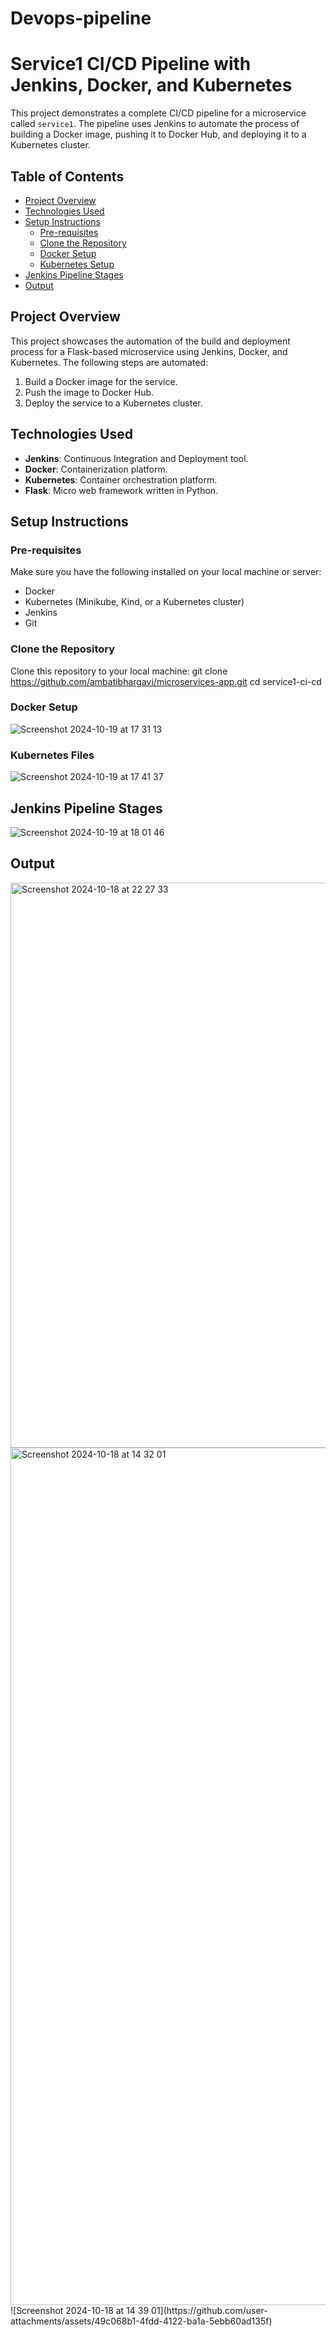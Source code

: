# Devops-pipeline

# Service1 CI/CD Pipeline with Jenkins, Docker, and Kubernetes

This project demonstrates a complete CI/CD pipeline for a microservice called `service1`. The pipeline uses Jenkins to automate the process of building a Docker image, pushing it to Docker Hub, and deploying it to a Kubernetes cluster.

## Table of Contents

- [Project Overview](#project-overview)
- [Technologies Used](#technologies-used)
- [Setup Instructions](#setup-instructions)
  - [Pre-requisites](#pre-requisites)
  - [Clone the Repository](#clone-the-repository)
  - [Docker Setup](#docker-setup)
  - [Kubernetes Setup](#kubernetes-setup)
- [Jenkins Pipeline Stages](#jenkins-pipeline-stages)
- [Output](#output)

## Project Overview

This project showcases the automation of the build and deployment process for a Flask-based microservice using Jenkins, Docker, and Kubernetes. The following steps are automated:
1. Build a Docker image for the service.
2. Push the image to Docker Hub.
3. Deploy the service to a Kubernetes cluster.

## Technologies Used

- **Jenkins**: Continuous Integration and Deployment tool.
- **Docker**: Containerization platform.
- **Kubernetes**: Container orchestration platform.
- **Flask**: Micro web framework written in Python.

## Setup Instructions

### Pre-requisites

Make sure you have the following installed on your local machine or server:
- Docker
- Kubernetes (Minikube, Kind, or a Kubernetes cluster)
- Jenkins
- Git

### Clone the Repository

Clone this repository to your local machine:
git clone https://github.com/ambatibhargavi/microservices-app.git
cd service1-ci-cd


### Docker Setup

![Screenshot 2024-10-19 at 17 31 13](https://github.com/user-attachments/assets/514088a4-fbac-4931-aa28-666f2de19aec)


### Kubernetes Files

![Screenshot 2024-10-19 at 17 41 37](https://github.com/user-attachments/assets/73deb384-9cfb-49ef-b696-3fd86cbe554d)


## Jenkins Pipeline Stages
![Screenshot 2024-10-19 at 18 01 46](https://github.com/user-attachments/assets/2b07865e-56c9-4ddc-94f2-9696505fcb0f)

## Output
<img width="904" alt="Screenshot 2024-10-18 at 22 27 33" src="https://github.com/user-attachments/assets/ef9f5156-d71d-4219-853d-56ea0d9abbd2">
<img width="1372" alt="Screenshot 2024-10-18 at 14 32 01" src="https://github.com/user-attachments/assets/b5e3534e-6d4a-48a7-8f94-202a6c1466b7">
![Screenshot 2024-10-18 at 14 39 01](https://github.com/user-attachments/assets/49c068b1-4fdd-4122-ba1a-5ebb60ad135f)





